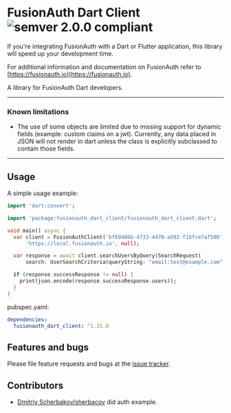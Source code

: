 # FusionAuth Dart Client ![semver 2.0.0 compliant](http://img.shields.io/badge/semver-2.0.0-brightgreen.svg?style=flat-square)
If you're integrating FusionAuth with a Dart or Flutter application, this library will speed up your development time.

For additional information and documentation on FusionAuth refer to [https://fusionauth.io](https://fusionauth.io).

A library for FusionAuth Dart developers.

---

### Known limitations

* The use of some objects are limited due to missing support for dynamic fields (example: custom claims on a jwt). Currently, any data placed in JSON will not render in dart unless the class is explicitly subclassed to contain those fields.
---

## Usage

A simple usage example:

```dart
import 'dart:convert';

import 'package:fusionauth_dart_client/fusionauth_dart_client.dart';

void main() async {
  var client = FusionAuthClient('bf69486b-4733-4470-a592-f1bfce7af580',
      'https://local.fusionauth.io', null);

  var response = await client.searchUsersByQuery(SearchRequest(
      search: UserSearchCriteria(queryString: "email:test@example.com")));

  if (response.successResponse != null) {
    print(json.encode(response.successResponse.users));
  }
}
```

pubspec.yaml:
```yaml
dependencies:
  fusionauth_dart_client: ^1.21.0
```

## Features and bugs

Please file feature requests and bugs at the [issue tracker][tracker].

[tracker]: https://github.com/FusionAuth/fusionauth-dart-client/issues

## Contributors

* [Dmitriy Scherbakov/sherbacov](https://github.com/sherbacov) did auth example. 

